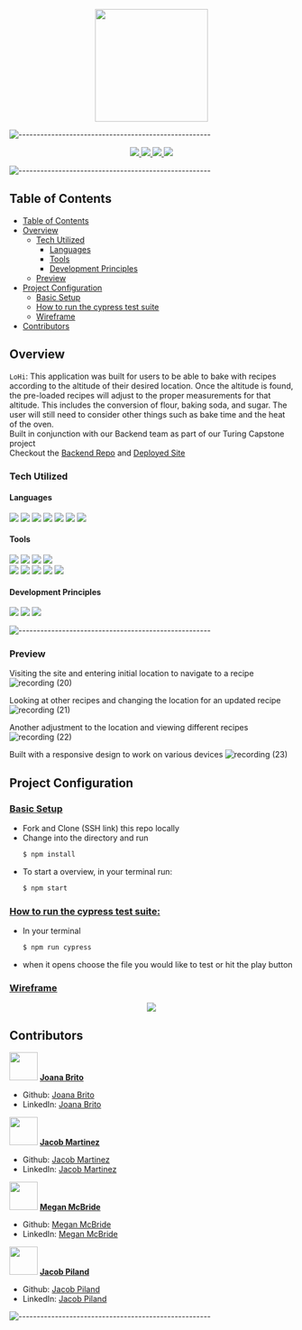 <p align="center">
  <img src="https://user-images.githubusercontent.com/82066350/139162867-c3b799a9-269f-4623-8083-5737838ae5da.png" width="200" height="200">
</p>


![-----------------------------------------------------](https://raw.githubusercontent.com/andreasbm/readme/master/assets/lines/rainbow.png)

<p align="center">
  <a href="https://github.com/LoHi-Turing/lo-hi/graphs/contributors">
    <img src="https://img.shields.io/github/contributors/LoHi-Turing/lo-hi.svg?style=flat">
  </a>
  <a href="https://github.com/LoHi-Turing/lo-hi/network/members">
    <img src="https://img.shields.io/github/forks/LoHi-Turing/lo-hi.svg?style=flat">
  </a>
  <a href="https://github.com/LoHi-Turing/lo-hi/stargazers">
    <img src="https://img.shields.io/github/stars/LoHi-Turing/lo-hi.svg?style=flat">
  </a>
  <a href="https://github.com/LoHi-Turing/lo-hi/issues">
    <img src="https://img.shields.io/github/issues/LoHi-Turing/lo-hi.svg?style=flat">
  </a>
  <!-- <a href="https://app.travis-ci.com/github/LoHi-Turing/lo-hi">
    <img src="https://app.travis-ci.com/LoHi-Turing/lo-hi.svg?branch=main">
  </a> -->
</p>

![-----------------------------------------------------](https://raw.githubusercontent.com/andreasbm/readme/master/assets/lines/rainbow.png)

## Table of Contents

- [Table of Contents](#table-of-contents)
- [Overview](#overview)
  - [Tech Utilized](#tech-utilized)
    - [Languages](#languages)
    - [Tools](#tools)
    - [Development Principles](#development-principles)
  - [Preview](#preview)
- [Project Configuration](#project-configuration)
  - [<ins>Basic Setup](#insbasic-setup)
  - [<ins>How to run the cypress test suite](#inshow-to-run-the-cypress-test-suite)
  - [Wireframe](#wireframe)
- [Contributors](#contributors)

## Overview

`LoHi`: This application was built for users to be able to bake with recipes according to the altitude of their desired location. Once the altitude is found, the pre-loaded recipes will adjust to the proper measurements for that altitude. This includes the conversion of flour, baking soda, and sugar. The user will still need to consider other things such as bake time and the heat of the oven.</br>
Built in conjunction with our Backend team as part of our Turing Capstone project</br>
Checkout the [Backend Repo](https://github.com/LoHi-Turing/lohiBE) and [Deployed Site](https://lohi.surge.sh)

### Tech Utilized

#### Languages
<p>
  <img src="https://img.shields.io/badge/HTML5-E34F26?style=flaste&logo=html5&logoColor=white"/>
  <img src="https://img.shields.io/badge/CSS3-1572B6?style=flaste&logo=css3&logoColor=white"/>
  <img src="https://img.shields.io/badge/JavaScript-323330?style=flaste&logo=javascript&logoColor=F7DF1E"/>
  <img src="https://img.shields.io/badge/npm-CB3837?style=flaste&logo=npm&logoColor=white"/>
  <img src="https://img.shields.io/badge/React-20232A?style=flaste&logo=react&logoColor=61DAFB"/>
 <img src="https://img.shields.io/badge/Cypress-17202C?style=flaste&logo=cypress&logoColor=white"/>
  <img src="https://img.shields.io/badge/React_Router-CA4245?style=flaste&logo=react-router&logoColor=white"/>
</p>

#### Tools
<p>
  <img src="https://img.shields.io/badge/Visual_Studio_Code-0078D4?style=flaste&logo=visual%20studio%20code&logoColor=white">
  <img src="https://img.shields.io/badge/Git-F05032.svg?&style=flaste&logo=git&logoColor=white" />
  <img src="https://img.shields.io/badge/GitHub-181717.svg?&style=flaste&logo=github&logoColor=white" />
  <img src="https://img.shields.io/badge/travis_CI-3EAAAF?style=flaste&logo=travisci&logoColor=white" />
  </br>
  <img src="https://img.shields.io/badge/Surge-430098.svg?&style=flaste&logo=heroku&logoColor=white" />
  <img src="https://img.shields.io/badge/eslint-3A33D1?style=flaste&logo=eslint&logoColor=white" />
  <img src="https://img.shields.io/badge/Canva-%2300C4CC.svg?&style=flaste&logo=Canva&logoColor=white" />
   <img src="https://img.shields.io/badge/Google_chrome-4285F4?style=flaste&logo=Google-chrome&logoColor=white" />
  <img src="https://img.shields.io/badge/PWA-33b818.svg?&style=flaste&logo=REST&logoColor=white"/>
</p>


#### Development Principles
<p>
  <img src="https://img.shields.io/badge/OOP-b81818.svg?&style=flaste&logo=OOP&logoColor=white" />
  <img src="https://img.shields.io/badge/Accessability-b87818.svg?&style=flaste&logo=&logoColor=white" />
  <img src="https://img.shields.io/badge/UI/UX-33b818.svg?&style=flaste&logo=REST&logoColor=white"/>
</p>


![-----------------------------------------------------](https://raw.githubusercontent.com/andreasbm/readme/master/assets/lines/rainbow.png)

### Preview

Visiting the site and entering initial location to navigate to a recipe
![recording (20)](https://user-images.githubusercontent.com/78767067/139166417-d48caa82-42ab-4a02-bb87-261d73624797.gif)


Looking at other recipes and changing the location for an updated recipe
![recording (21)](https://user-images.githubusercontent.com/78767067/139166549-e89763b3-3c5f-4a40-a320-33faa203c1b1.gif)


Another adjustment to the location and viewing different recipes
![recording (22)](https://user-images.githubusercontent.com/78767067/139166651-cdaee942-0393-476a-9be6-99500f276611.gif)

Built with a responsive design to work on various devices
![recording (23)](https://user-images.githubusercontent.com/78767067/139167678-852dc0ea-1d1b-4a5d-a381-205db0bd9ab0.gif)


## Project Configuration

### <ins>Basic Setup

  * Fork and Clone (SSH link) this repo locally
  * Change into the directory and run
    ```bash
    $ npm install
    ```
  * To start a overview, in your terminal run:
    ```bash
    $ npm start
    ```

### <ins>How to run the cypress test suite:

* In your terminal 
  ```bash
  $ npm run cypress
  ```
* when it opens choose the file you would like to test or hit the play button
  
### <ins>[Wireframe](https://miro.com/app/board/o9J_lq1w5ZE=/?invite_link_id=688520709845)

<p align="center">
  <img src="https://user-images.githubusercontent.com/82066350/139167052-4b261bf4-51c8-44d6-9951-102fde01ac31.png"/>
</p>

## Contributors

<img src="https://avatars.githubusercontent.com/u/82066350?v=4" width="50" height="50"> <ins>**Joana Brito**
- Github: [Joana Brito](https://github.com/joanafbrito)
- LinkedIn: [Joana Brito](https://www.linkedin.com/in/joana-f-brito/)

<img src="https://avatars.githubusercontent.com/u/80134340?v=4" width="50" height="50"> <ins>**Jacob Martinez**
- Github: [Jacob Martinez](https://github.com/Jacobmar13)
- LinkedIn: [Jacob Martinez](https://www.linkedin.com/in/jacobadrianmartinez/)

<img src="https://avatars.githubusercontent.com/u/78767067?v=4" width="50" height="50"> <ins>**Megan McBride**
- Github: [Megan McBride](https://github.com/Meggs625)
- LinkedIn: [Megan McBride](https://www.linkedin.com/in/megan-d-mcbride/)

<img src="https://avatars.githubusercontent.com/u/81197317?v=4" width="50" height="50"> <ins>**Jacob Piland**
- Github: [Jacob Piland](https://github.com/Jtpiland)
- LinkedIn: [Jacob Piland](https://www.linkedin.com/in/jacob-piland/)

![-----------------------------------------------------](https://raw.githubusercontent.com/andreasbm/readme/master/assets/lines/rainbow.png)

